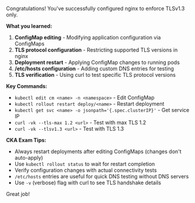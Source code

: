 Congratulations! You've successfully configured nginx to enforce TLSv1.3 only.

**What you learned:**

1. **ConfigMap editing** - Modifying application configuration via ConfigMaps
2. **TLS protocol configuration** - Restricting supported TLS versions in nginx
3. **Deployment restart** - Applying ConfigMap changes to running pods
4. **/etc/hosts configuration** - Adding custom DNS entries for testing
5. **TLS verification** - Using curl to test specific TLS protocol versions

**Key Commands:**

- `kubectl edit cm <name> -n <namespace>` - Edit ConfigMap
- `kubectl rollout restart deploy/<name>` - Restart deployment
- `kubectl get svc <name> -o jsonpath='{.spec.clusterIP}'` - Get service IP
- `curl -vk --tls-max 1.2 <url>` - Test with max TLS 1.2
- `curl -vk --tlsv1.3 <url>` - Test with TLS 1.3

**CKA Exam Tips:**

- Always restart deployments after editing ConfigMaps (changes don't auto-apply)
- Use `kubectl rollout status` to wait for restart completion
- Verify configuration changes with actual connectivity tests
- `/etc/hosts` entries are useful for quick DNS testing without DNS servers
- Use `-v` (verbose) flag with curl to see TLS handshake details

Great job!
